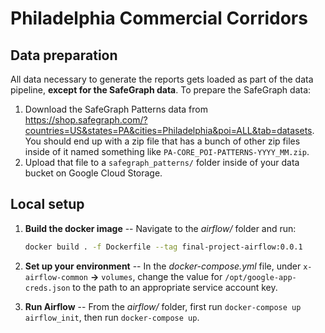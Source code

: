 # Philadelphia Commercial Corridors

## Data preparation

All data necessary to generate the reports gets loaded as part of the data pipeline, **except for the SafeGraph data**. To prepare the SafeGraph data:
1. Download the SafeGraph Patterns data from https://shop.safegraph.com/?countries=US&states=PA&cities=Philadelphia&poi=ALL&tab=datasets. You should end up with a zip file that has a bunch of other zip files inside of it named something like `PA-CORE_POI-PATTERNS-YYYY_MM.zip`.
2. Upload that file to a `safegraph_patterns/` folder inside of your data bucket on Google Cloud Storage.

## Local setup

1.  **Build the docker image** -- Navigate to the _airflow/_ folder and run:
    ```bash
    docker build . -f Dockerfile --tag final-project-airflow:0.0.1
    ```
2.  **Set up your environment** -- In the _docker-compose.yml_ file, under `x-airflow-common` **->** `volumes`, change the value for `/opt/google-app-creds.json` to the path to an appropriate service account key.

3. **Run Airflow** -- From the _airflow/_ folder, first run `docker-compose up airflow_init`, then run `docker-compose up`.
